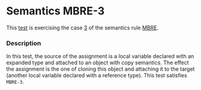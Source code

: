 # Semantics MBRE-3

This [test](.) is exercising the case [3](../Readme.md) of the semantics rule [MBRE](../../mbre/Readme.md).

### Description

In this test, the source of the assignment is a local variable declared with an expanded type and attached to an object with copy semantics. The effect the assignment is the one of cloning this object and attaching it to the target (another local variable declared with a reference type). This test satisfies `MBRE-3`.


